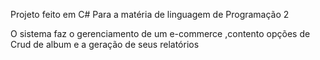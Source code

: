 Projeto feito em C# Para a matéria de linguagem de Programação 2

O sistema faz o gerenciamento de um e-commerce ,contento opções de Crud de album e a geração de seus relatórios

